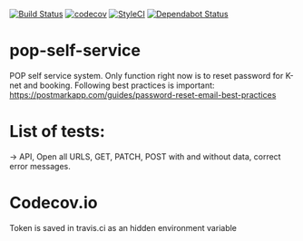 [![Build Status](https://travis-ci.com/eKristensen/pop-self-service.svg?branch=master)](https://travis-ci.com/eKristensen/pop-self-service)
[![codecov](https://codecov.io/gh/eKristensen/pop-self-service/branch/master/graph/badge.svg)](https://codecov.io/gh/eKristensen/pop-self-service)
[![StyleCI](https://github.styleci.io/repos/145050174/shield?branch=master)](https://github.styleci.io/repos/145050174)
[![Dependabot Status](https://api.dependabot.com/badges/status?host=github&repo=eKristensen/pop-self-service)](https://dependabot.com)

# pop-self-service
POP self service system. Only function right now is to reset password for K-net and booking. Following best practices is important: https://postmarkapp.com/guides/password-reset-email-best-practices

# List of tests:

-> API, Open all URLS, GET, PATCH, POST with and without data, correct error messages.

# Codecov.io

Token is saved in travis.ci as an hidden environment variable
